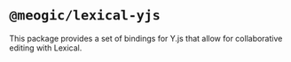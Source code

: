 # `@meogic/lexical-yjs`

This package provides a set of bindings for Y.js that allow for collaborative editing with Lexical.
